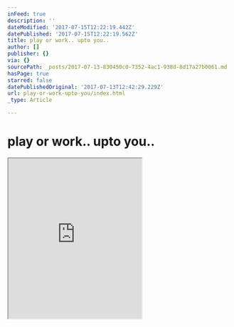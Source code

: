 ```yaml
---
inFeed: true
description: ''
dateModified: '2017-07-15T12:22:19.442Z'
datePublished: '2017-07-15T12:22:19.562Z'
title: play or work.. upto you..
author: []
publisher: {}
via: {}
sourcePath: _posts/2017-07-13-830450c0-7352-4ac1-938d-8d17a27b0061.md
hasPage: true
starred: false
datePublishedOriginal: '2017-07-13T12:42:29.229Z'
url: play-or-work-upto-you/index.html
_type: Article

---
```

# play or work.. upto you..

<iframe src="https://the-grid.github.io/ed-userhtml/?g=eJx1kMtqwzAQRff5CqFFs5Pq1m7rIDmfUvSYWMJ6GGmMSL6-xqG7djUw53KZM8JAQiiT8LeiIpCK9wCS6lwslEvKCSipxUjqENd64dzYVFlNyiyYc6gsAfI122PDIWqw30eUOYzh6lR1UnXb--s6ji8ou378-Oo_-6GnpHmLTtJu6Chx4GeHkr4NlKgQcrttIVRTAJKkWLb9ipgf_5AGevH4N5wEf5pNQhfCp5PwcT6Mzr9GrTWmtVeamRx5zcarsM8V1AKlsjXN573l-afr6QdH4msh" height="360" style=""></iframe>